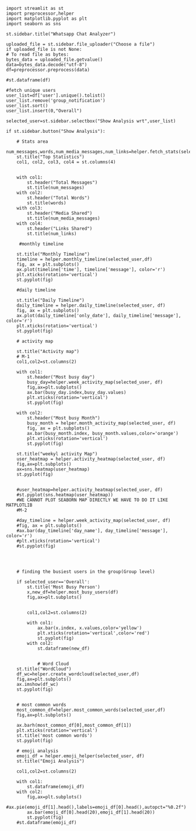     import streamlit as st
    import preprocessor,helper
    import matplotlib.pyplot as plt
    import seaborn as sns

    st.sidebar.title("Whatsapp Chat Analyzer")

    uploaded_file = st.sidebar.file_uploader("Choose a file")
    if uploaded_file is not None:
    # To read file as bytes:
    bytes_data = uploaded_file.getvalue()
    data=bytes_data.decode("utf-8")
    df=preprocessor.preprocess(data)

    #st.dataframe(df)

    #fetch unique users
    user_list=df['user'].unique().tolist()
    user_list.remove('group_notification')
    user_list.sort()
    user_list.insert(0,"Overall")

    selected_user=st.sidebar.selectbox("Show Analysis wrt",user_list)

    if st.sidebar.button("Show Analysis"):

        # Stats area
        num_messages,words,num_media_messages,num_links=helper.fetch_stats(selected_user,df)
        st.title("Top Statistics")
        col1, col2, col3, col4 = st.columns(4)


        with col1:
            st.header("Total Messages")
            st.title(num_messages)
        with col2:
            st.header("Total Words")
            st.title(words)
        with col3:
            st.header("Media Shared")
            st.title(num_media_messages)
        with col4:
            st.header("Links Shared")
            st.title(num_links)

         #monthly timeline

        st.title("Monthly Timeline")
        timeline = helper.monthly_timeline(selected_user,df)
        fig, ax = plt.subplots()
        ax.plot(timeline['time'], timeline['message'], color='r')
        plt.xticks(rotation='vertical')
        st.pyplot(fig)

        #daily timeline

        st.title("Daily Timeline")
        daily_timeline = helper.daily_timeline(selected_user, df)
        fig, ax = plt.subplots()
        ax.plot(daily_timeline['only_date'], daily_timeline['message'], color='r')
        plt.xticks(rotation='vertical')
        st.pyplot(fig)

        # activity map

        st.title("Activity map")
        # M-1
        col1,col2=st.columns(2)

        with col1:
            st.header("Most busy day")
            busy_day=helper.week_activity_map(selected_user, df)
            fig,ax=plt.subplots()
            ax.bar(busy_day.index,busy_day.values)
            plt.xticks(rotation='vertical')
            st.pyplot(fig)

        with col2:
            st.header("Most busy Month")
            busy_month = helper.month_activity_map(selected_user, df)
            fig, ax = plt.subplots()
            ax.bar(busy_month.index, busy_month.values,color='orange')
            plt.xticks(rotation='vertical')
            st.pyplot(fig)

        st.title("weekyl activity Map")
        user_heatmap = helper.activity_heatmap(selected_user, df)
        fig,ax=plt.subplots()
        ax=sns.heatmap(user_heatmap)
        st.pyplot(fig)


        #user_heatmap=helper.activity_heatmap(selected_user, df)
        #st.pyplot(sns.heatmap(user_heatmap))
        #WE CANNOT PLOT SEABORN MAP DIRECTLY WE HAVE TO DO IT LIKE MATPLOTLIB
        #M-2

        #day_timeline = helper.week_activity_map(selected_user, df)
        #fig, ax = plt.subplots()
        #ax.bar(day_timeline['day_name'], day_timeline['message'], color='r')
        #plt.xticks(rotation='vertical')
        #st.pyplot(fig)




        # finding the busiest users in the group(Group level)

        if selected_user=='Overall':
            st.title('Most Busy Person')
            x,new_df=helper.most_busy_users(df)
            fig,ax=plt.subplots()


            col1,col2=st.columns(2)

            with col1:
                ax.bar(x.index, x.values,color='yellow')
                plt.xticks(rotation='vertical',color='red')
                st.pyplot(fig)
            with col2:
                st.dataframe(new_df)


                # Word Cloud
        st.title("WordCloud")
        df_wc=helper.create_wordcloud(selected_user,df)
        fig,ax=plt.subplots()
        ax.imshow(df_wc)
        st.pyplot(fig)


        # most common words
        most_common_df=helper.most_common_words(selected_user,df)
        fig,ax=plt.subplots()

        ax.barh(most_common_df[0],most_common_df[1])
        plt.xticks(rotation='vertical')
        st.title('most common words')
        st.pyplot(fig)

        # emoji analysis
        emoji_df = helper.emoji_helper(selected_user, df)
        st.title("Emoji Analysis")

        col1,col2=st.columns(2)

        with col1:
            st.dataframe(emoji_df)
        with col2:
            fig,ax=plt.subplots()
            #ax.pie(emoji_df[1].head(),labels=emoji_df[0].head(),autopct="%0.2f")
            ax.bar(emoji_df[0].head(20),emoji_df[1].head(20))
            st.pyplot(fig)
        #st.dataframe(emoji_df)





